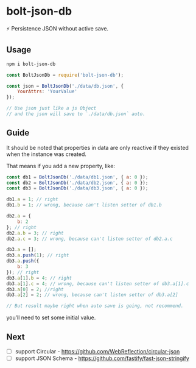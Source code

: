 # bolt-json-db
⚡️ Persistence JSON without active save.

## Usage

```bash
npm i bolt-json-db
```

```js
const BoltJsonDb = require('bolt-json-db');

const json = BoltJsonDb('./data/db.json', {
    YourAttrs: 'YourValue'
});

// Use json just like a js Object
// and the json will save to `./data/db.json` auto.
```

## Guide

It should be noted that properties in data are only reactive if they existed when the instance was created.

That means if you add a new property, like:

```js
const db1 = BoltJsonDb('./data/db1.json', { a: 0 });
const db2 = BoltJsonDb('./data/db2.json', { a: 0 });
const db3 = BoltJsonDb('./data/db3.json', { a: 0 });

db1.a = 1; // right
db1.b = 1; // wrong, because can't listen setter of db1.b

db2.a = {
    b: 2
}; // right
db2.a.b = 3; // right
db2.a.c = 3; // wrong, because can't listen setter of db2.a.c

db3.a = [];
db3.a.push(1); // right
db3.a.push({
    b: 3
}); // right
db3.a[1].b = 4; // right
db3.a[1].c = 4; // wrong, because can't listen setter of db3.a[1].c
db3.a[0] = 2; //right
db3.a[2] = 2; // wrong, because can't listen setter of db3.a[2]

// But result maybe right when auto save is going, not recommend.
```

you’ll need to set some initial value.

## Next

- [ ] support Circular - https://github.com/WebReflection/circular-json
- [ ] support JSON Schema - https://github.com/fastify/fast-json-stringify
